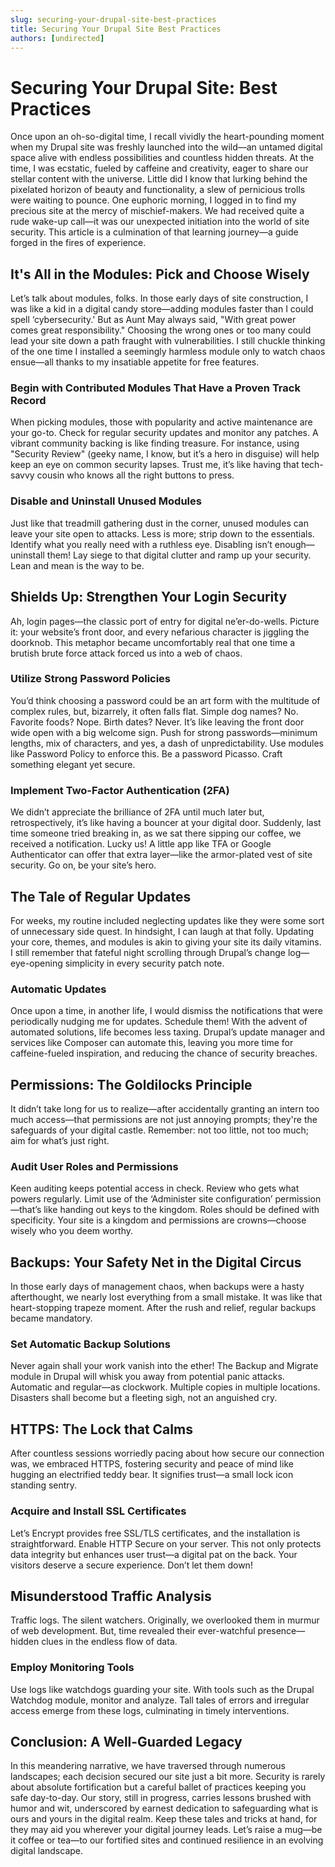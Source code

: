 ```yaml
---
slug: securing-your-drupal-site-best-practices
title: Securing Your Drupal Site Best Practices
authors: [undirected]
---
```



# Securing Your Drupal Site: Best Practices

Once upon an oh-so-digital time, I recall vividly the heart-pounding moment when my Drupal site was freshly launched into the wild—an untamed digital space alive with endless possibilities and countless hidden threats. At the time, I was ecstatic, fueled by caffeine and creativity, eager to share our stellar content with the universe. Little did I know that lurking behind the pixelated horizon of beauty and functionality, a slew of pernicious trolls were waiting to pounce. One euphoric morning, I logged in to find my precious site at the mercy of mischief-makers. We had received quite a rude wake-up call—it was our unexpected initiation into the world of site security. This article is a culmination of that learning journey—a guide forged in the fires of experience.

## It's All in the Modules: Pick and Choose Wisely

Let’s talk about modules, folks. In those early days of site construction, I was like a kid in a digital candy store—adding modules faster than I could spell ‘cybersecurity.' But as Aunt May always said, "With great power comes great responsibility." Choosing the wrong ones or too many could lead your site down a path fraught with vulnerabilities. I still chuckle thinking of the one time I installed a seemingly harmless module only to watch chaos ensue—all thanks to my insatiable appetite for free features.

### Begin with Contributed Modules That Have a Proven Track Record

When picking modules, those with popularity and active maintenance are your go-to. Check for regular security updates and monitor any patches. A vibrant community backing is like finding treasure. For instance, using "Security Review" (geeky name, I know, but it’s a hero in disguise) will help keep an eye on common security lapses. Trust me, it’s like having that tech-savvy cousin who knows all the right buttons to press.

### Disable and Uninstall Unused Modules

Just like that treadmill gathering dust in the corner, unused modules can leave your site open to attacks. Less is more; strip down to the essentials. Identify what you really need with a ruthless eye. Disabling isn’t enough—uninstall them! Lay siege to that digital clutter and ramp up your security. Lean and mean is the way to be.

## Shields Up: Strengthen Your Login Security

Ah, login pages—the classic port of entry for digital ne’er-do-wells. Picture it: your website’s front door, and every nefarious character is jiggling the doorknob. This metaphor became uncomfortably real that one time a brutish brute force attack forced us into a web of chaos.

### Utilize Strong Password Policies

You’d think choosing a password could be an art form with the multitude of complex rules, but, bizarrely, it often falls flat. Simple dog names? No. Favorite foods? Nope. Birth dates? Never. It’s like leaving the front door wide open with a big welcome sign. Push for strong passwords—minimum lengths, mix of characters, and yes, a dash of unpredictability. Use modules like Password Policy to enforce this. Be a password Picasso. Craft something elegant yet secure.

### Implement Two-Factor Authentication (2FA)

We didn’t appreciate the brilliance of 2FA until much later but, retrospectively, it’s like having a bouncer at your digital door. Suddenly, last time someone tried breaking in, as we sat there sipping our coffee, we received a notification. Lucky us! A little app like TFA or Google Authenticator can offer that extra layer—like the armor-plated vest of site security. Go on, be your site’s hero.

## The Tale of Regular Updates

For weeks, my routine included neglecting updates like they were some sort of unnecessary side quest. In hindsight, I can laugh at that folly. Updating your core, themes, and modules is akin to giving your site its daily vitamins. I still remember that fateful night scrolling through Drupal’s change log—eye-opening simplicity in every security patch note.

### Automatic Updates

Once upon a time, in another life, I would dismiss the notifications that were periodically nudging me for updates. Schedule them! With the advent of automated solutions, life becomes less taxing. Drupal’s update manager and services like Composer can automate this, leaving you more time for caffeine-fueled inspiration, and reducing the chance of security breaches.

## Permissions: The Goldilocks Principle

It didn’t take long for us to realize—after accidentally granting an intern too much access—that permissions are not just annoying prompts; they're the safeguards of your digital castle. Remember: not too little, not too much; aim for what’s just right.

### Audit User Roles and Permissions

Keen auditing keeps potential access in check. Review who gets what powers regularly. Limit use of the ‘Administer site configuration’ permission—that’s like handing out keys to the kingdom. Roles should be defined with specificity. Your site is a kingdom and permissions are crowns—choose wisely who you deem worthy.

## Backups: Your Safety Net in the Digital Circus

In those early days of management chaos, when backups were a hasty afterthought, we nearly lost everything from a small mistake. It was like that heart-stopping trapeze moment. After the rush and relief, regular backups became mandatory.

### Set Automatic Backup Solutions

Never again shall your work vanish into the ether! The Backup and Migrate module in Drupal will whisk you away from potential panic attacks. Automatic and regular—as clockwork. Multiple copies in multiple locations. Disasters shall become but a fleeting sigh, not an anguished cry.

## HTTPS: The Lock that Calms

After countless sessions worriedly pacing about how secure our connection was, we embraced HTTPS, fostering security and peace of mind like hugging an electrified teddy bear. It signifies trust—a small lock icon standing sentry.

### Acquire and Install SSL Certificates

Let’s Encrypt provides free SSL/TLS certificates, and the installation is straightforward. Enable HTTP Secure on your server. This not only protects data integrity but enhances user trust—a digital pat on the back. Your visitors deserve a secure experience. Don’t let them down!

## Misunderstood Traffic Analysis

Traffic logs. The silent watchers. Originally, we overlooked them in murmur of web development. But, time revealed their ever-watchful presence—hidden clues in the endless flow of data.

### Employ Monitoring Tools

Use logs like watchdogs guarding your site. With tools such as the Drupal Watchdog module, monitor and analyze. Tall tales of errors and irregular access emerge from these logs, culminating in timely interventions.

## Conclusion: A Well-Guarded Legacy

In this meandering narrative, we have traversed through numerous landscapes; each decision secured our site just a bit more. Security is rarely about absolute fortification but a careful ballet of practices keeping you safe day-to-day. Our story, still in progress, carries lessons brushed with humor and wit, underscored by earnest dedication to safeguarding what is ours and yours in the digital realm. Keep these tales and tricks at hand, for they may aid you wherever your digital journey leads. Let’s raise a mug—be it coffee or tea—to our fortified sites and continued resilience in an evolving digital landscape.